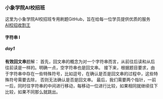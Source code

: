 ### 小象学院AI校招班
这里为小象学院AI校招班专用刷题GitHub，旨在给每一位学员提供优质的服务  
[AI校招收割王](https://www.chinahadoop.cn/course/1431/landing/page)
#### 字符串 I
##### day1
**有效回文串**题解：
首先，回文串的概念为对一个字符串而言，从前往后读和从后往前读是一样的。明确一点，空字符串也是回文串。
接下来，根据题目要求，由于字符串中存在一些特殊符号，比如逗号，在确认是否是回文串的过程中，这些特殊符号需要去除，
否则无法确认是否是回文串。
最后，我们需要两个指针，一前一后，同时往字符串的中间进行移动，每移动一位进行比较，如果相同就继续往下
比较，如果不同那么就跳出。

